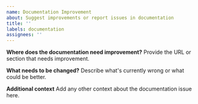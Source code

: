 ```yaml
---
name: Documentation Improvement
about: Suggest improvements or report issues in documentation
title: ''
labels: documentation
assignees: ''
---
```


**Where does the documentation need improvement?**
Provide the URL or section that needs improvement.

**What needs to be changed?**
Describe what's currently wrong or what could be better.

**Additional context**
Add any other context about the documentation issue here.